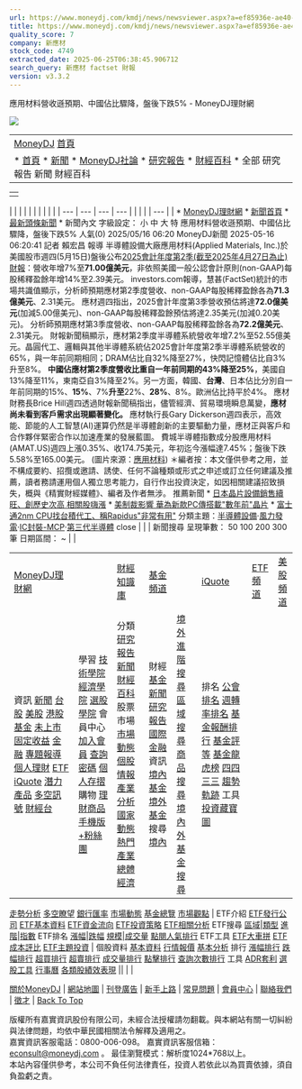 ```yaml
---
url: https://www.moneydj.com/kmdj/news/newsviewer.aspx?a=ef85936e-ae40-4070-a301-9b3554794b13
title: https://www.moneydj.com/kmdj/news/newsviewer.aspx?a=ef85936e-ae40-4070-a301-9b3554794b13
quality_score: 7
company: 新應材
stock_code: 4749
extracted_date: 2025-06-25T06:38:45.906712
search_query: 新應材 factset 財報
version: v3.3.2
---
```


應用材料營收遜預期、中國佔比驟降，盤後下跌5% - MoneyDJ理財網






![](/images/Free.gif)

|  |
| --- |
| [MoneyDJ](https://www.moneydj.com "MoneyDJ")  [首頁](/kmdj/ "首頁") |
| * [首頁](/kmdj/) * [新聞](newshome.aspx) * [MoneyDJ社論](../editorial/editorialhome.aspx) * [研究報告](../report/reporthome.aspx) * [財經百科](../wiki/wikihome.aspx) * 全部   研究報告   新聞   財經百科 |

|  |
| --- |
|  |

|  |
|  |
| |  |  |  |  | | --- | --- | --- | --- | | |  | | --- | | * [MoneyDJ理財網](https://www.moneydj.com) * [新聞首頁](/kmdj/news/newshome.aspx) * [最新頭條新聞](https://www.moneydj.com/kmdj/news/newsreallist.aspx?a=mb010000) * 新聞內文  字級設定： 小 中 大 特  應用材料營收遜預期、中國佔比驟降，盤後下跌5%  人氣(0) 2025/05/16 06:20  MoneyDJ新聞 2025-05-16 06:20:41 記者 賴宏昌 報導 半導體設備大廠應用材料(Applied Materials, Inc.)於美國股市週四(5月15日)盤後公布[2025會計年度第2季(截至2025年4月27日為止)財報](https://ir.appliedmaterials.com/node/28196/pdf)：營收年增7%至**71.00億美元**，非依照美國一般公認會計原則(non-GAAP)每股稀釋盈餘年增14%至2.39美元。     investors.com報導，慧甚(FactSet)統計的市場共識值顯示，分析師預期應材第2季度營收、non-GAAP每股稀釋盈餘各為**71.3億美元**、2.31美元。      應材週四指出，2025會計年度第3季營收預估將達**72.0億美元**(加減5.00億美元)、non-GAAP每股稀釋盈餘預估將達2.35美元(加減0.20美元)。      分析師預期應材第3季度營收、non-GAAP每股稀釋盈餘各為**72.2億美元**、2.31美元。      財報新聞稿顯示，應材第2季度半導體系統營收年增7.2%至52.55億美元。晶圓代工、邏輯與其他半導體系統佔2025會計年度第2季半導體系統營收的65%，與一年前同期相同；DRAM佔比自32%降至27%，快閃記憶體佔比自3%升至8%。      **中國佔應材第2季度營收比重自一年前同期的43%降至25%**，美國自13%降至11%，東南亞自3%降至2%。另一方面，韓國、**台灣**、日本佔比分別自一年前同期的15%、**15%**、7%**升至**22%、**28%**、8%。歐洲佔比持平於4%。      應材財務長Brice Hill週四透過財報新聞稿指出，儘管經濟、貿易環境瞬息萬變，**應材尚未看到客戶需求出現顯著變化。**      應材執行長Gary Dickerson週四表示，高效能、節能的人工智慧(AI)運算仍然是半導體創新的主要驅動力量，應材正與客戶和合作夥伴緊密合作以加速產業的發展藍圖。      費城半導體指數成分股應用材料(AMAT.US)週四上漲0.35%、收174.75美元，年初迄今漲幅達7.45%；盤後下跌5.58%至165.00美元。      (圖片來源：[應用材料](https://www.appliedmaterials.com/us/en/blog/blog-posts/as-chipmakers-assess-where-to-build-new-fabs-the-how-of-semiconductor-innovation-must-remain-a-priority.html))      ＊編者按：本文僅供參考之用，並不構成要約、招攬或邀請、誘使、任何不論種類或形式之申述或訂立任何建議及推薦，讀者務請運用個人獨立思考能力，自行作出投資決定，如因相關建議招致損失，概與《精實財經媒體》、編者及作者無涉。            推薦新聞       * [日本晶片設備銷售續旺、創歷史次高 相關股嗨漲](https://www.moneydj.com/kmdj/news/newsviewer.aspx?a=25d4cfce-199a-4b98-bc14-ae255944e9bd) * [美制裁影響 華為新款PC傳搭載"數年前"晶片](https://www.moneydj.com/kmdj/news/newsviewer.aspx?a=78be14cf-0338-4832-b8f5-98da6fc3beec) * [富士通2nm CPU找台積代工、稱Rapidus"非常有用"](https://www.moneydj.com/kmdj/news/newsviewer.aspx?a=b6837e1b-ceb0-4031-88fc-0f1c4b41fce4)  分類主題：[半導體設備](/kmdj/common/listnewarticles.aspx?svc=NW&a=C0.C023326)‧[風力發電](/kmdj/common/listnewarticles.aspx?svc=NW&a=X1900033)‧[IC封裝-MCP](/kmdj/common/listnewarticles.aspx?svc=NW&a=X1900045)‧[第三代半導體](/kmdj/common/listnewarticles.aspx?svc=NW&a=X1900287)  close | |  | 新聞搜尋  呈現筆數：  50 100 200 300 筆  日期區間：    ~ | |

|  |  |  |  |  |  |  |  |
| --- | --- | --- | --- | --- | --- | --- | --- |
| [MoneyDJ理財網](https://www.moneydj.com/) | | [財經知識庫](https://www.moneydj.com/KMDJ/) | [基金頻道](https://www.moneydj.com/funddj/) | | [iQuote](https://www.moneydj.com/iquote/) | [ETF頻道](https://www.moneydj.com/etf/) | [美股頻道](https://www.moneydj.com/us/) |
| 資訊  [新聞](https://www.moneydj.com/KMDJ/News/NewsHome.aspx) [台股](https://www.moneydj.com/z/z00.htm) [美股](https://www.moneydj.com/us/) [港股](https://www.moneydj.com/HKb2b/HK00.htm) [基金](https://www.moneydj.com/funddj/) [未上市](https://www.moneydj.com/z/z200.htm)  [固定收益](https://www.moneydj.com/fi/) [金融](https://www.moneydj.com/r/r00.htm) [專題報導](https://www.moneydj.com/Topics/) [個人理財](https://www.moneydj.com/rich/) [ETF](https://www.moneydj.com/etf/) [iQuote](https://www.moneydj.com/iquote/) [潛力產品](https://www.moneydj.com/hotproduct/HotProducthome.xdjhtm)  [多空訊號](https://www.moneydj.com/houseview/)  [財經台](https://tv.moneydj.com/tv/) | 學習  [技術學院](https://www.moneydj.com/z/analyst/analyst_home.htm) [經濟學院](https://www.moneydj.com/FUNDDJ/YA/YP809000.DJHTM) [選股學院](https://www.moneydj.com/z/zk/zk00.htm?a=$^$^K$^KSTUDY]ASP)  會員中心  [加入會員](https://www.moneydj.com/e/newage/exa0100.asp) [查詢密碼](https://www.moneydj.com/e/newage/exa0500.asp) [個人存摺](https://www.moneydj.com/e/newage/eyd0100.asp)  購物  [理財商品](https://www.moneydj.com/e/newage/buyproduct.htm)  [手機版](//m.moneydj.com) [+粉絲團](https://www.moneydj.com/z/AD/facebook/MoneyDJ-FB.html) | 分類  [研究報告](https://www.moneydj.com/KMDJ/Report/ReportHome.aspx) [新聞](https://www.moneydj.com/KMDJ/News/NewsHome.aspx)  [財經百科](https://www.moneydj.com/KMDJ/Wiki/WikiHome.aspx)  股票市場  [市場動態](https://www.moneydj.com/KMDJ/Report/ReportSubjectList.aspx?a=X0100000) [個股情報](https://www.moneydj.com/KMDJ/Report/ReportSubjectList.aspx?a=X0200000) [產業分析](https://www.moneydj.com/KMDJ/Report/ReportSubjectList.aspx?a=X0300000) [國家動態](https://www.moneydj.com/KMDJ/Report/ReportSubjectList.aspx?a=X0400000) [熱門產業](https://www.moneydj.com/KMDJ/Report/ReportSubjectList.aspx?a=X1900000) [總體經濟](https://www.moneydj.com/KMDJ/Report/ReportSubjectList.aspx?a=X2000000) | 財經  [基金新聞](https://www.moneydj.com/funddj/ya/YP051000.djhtm) [研究報告](https://www.moneydj.com/funddj/yb/YP053000_FB000001.djhtm) [國際金融](https://www.moneydj.com/funddj/yl/BFRE01.djhtm)  資訊  [境內基金](https://www.moneydj.com/funddj/ya/yp082000.djhtm) [境外基金](https://www.moneydj.com/funddj/ya/yp081001.djhtm)  搜尋  [境內](https://www.moneydj.com/funddj/yb/YP301000.djhtm)|[境外](https://www.moneydj.com/funddj/yb/YP301001.djhtm) [進階搜尋](https://www.moneydj.com/funddj/ys/YP305001.djhtm) [區域搜尋](https://www.moneydj.com/funddj/yl/yp081003.djhtm?A=1) [商品搜尋](https://www.moneydj.com/funddj/yl/YP305103.djhtm) [境內外基金搜尋](https://www.moneydj.com/funddjx/fundsearch.xdjhtm) | 排名  [公會排名](https://www.moneydj.com/funddj/ya/YP401002.djhtm) [週轉率排名](https://www.moneydj.com/funddj/ya/YP407000.djhtm) [基金報酬排行](https://www.moneydj.com/funddj/ya/YP401001.djhtm) [基金評等](https://www.moneydj.com/funddj/ya/yp081003.djhtm) [基金龍虎榜](https://www.moneydj.com/funddj/ya/yp306.djhtm) [四四三三](https://www.moneydj.com/funddj/yl/YP081008.djhtm) [趨勢軌跡](https://www.moneydj.com/funddj/yl/YP081009.djhtm)  工具 [投資藏寶圖](https://www.moneydj.com/funddj/ya/YP409040.djhtm) |

 [走勢分析](https://www.moneydj.com/iquote/iquoteidxchart.djhtm) [多空瞭望](https://www.moneydj.com/iquote/iquotehvgscore.djhtm) [銀行匯率](https://www.moneydj.com/iquote/iquoteexchange.djhtm) [市場動態](https://www.moneydj.com/iquote/iQuoteReturn.djhtm) [基金總覽](https://www.moneydj.com/iquote/iQuoteFundCat.djhtm) [市場觀點](https://www.moneydj.com/iquote/iquotenewsmkt.djhtm) | ETF介紹  [ETF發行公司](https://www.moneydj.com/etf/eb/et303001.djhtm) [ETF基本資料](https://www.moneydj.com/etf/x/Basic/Basic0004.xdjhtm?etfid=SPY) [ETF資金流向](https://www.moneydj.com/ETF/X/Basic/Basic0015.xdjhtm?etfid=SPY) [ETF投資策略](https://www.moneydj.com/etf/x/Basic/Basic0018.xdjhtm?etfid=SPY) [ETF相關分析](https://www.moneydj.com/ETF/X/Basic/Basic0014.xdjhtm?etfid=SPY)  ETF搜尋  [區域](https://www.moneydj.com/etf/eb/et081003.djhtm)|[類型](https://www.moneydj.com/etf/eb/et305103.djhtm) [進階](https://www.moneydj.com/etf/eb/et305001.djhtm)|[指數](https://www.moneydj.com/etf/x/Search/Search0001.xdjhtm)  ETF排名  [漲幅](https://www.moneydj.com/etf/x/Rank/Rank0001.xdjhtm?eRank=up&eOrd=T800500)|[跌幅](https://www.moneydj.com/etf/x/Rank/Rank0001.xdjhtm?eRank=dn&eOrd=T800500&eSort=2) [規模](https://www.moneydj.com/etf/x/Rank/Rank0004.xdjhtm?eRank=mkt&eOrd=T150032)|[成交量](https://www.moneydj.com/etf/x/Rank/Rank0004.xdjhtm?eRank=vol&eOrd=T800100) [點閱人氣排行](https://www.moneydj.com/etf/x/Rank/Rank0013-1.xdjhtm?eRank=click)  ETF工具  [ETF大車拼](https://www.moneydj.com/etf/ed/ETFCompare.djhtm) [ETF成本評比](https://www.moneydj.com/etf/ed/et401001.djhtm?iitem=4) [ETF主題投資](https://www.moneydj.com/etf/TopicInvest/TopicInvest.djhtm) | 個股資料  [基本資料](https://www.moneydj.com/us/basic/basic0001/JNJ) [行情報價](https://www.moneydj.com/us/basic/basic0002/JNJ) [基本分析](https://www.moneydj.com/us/basic/basic0004/JNJ)  排行  [漲幅排行](https://www.moneydj.com/us/rank/rank0001) [跌幅排行](https://www.moneydj.com/us/rank/rank0002) [超買排行](https://www.moneydj.com/us/rank/rank0007) [超賣排行](https://www.moneydj.com/us/rank/rank0008) [成交量排行](https://www.moneydj.com/us/rank/rank0009) [點擊排行](https://www.moneydj.com/us/rank/rank0028) [查詢次數排行](https://www.moneydj.com/us/rank/rank0030)  工具  [ADR套利](https://www.moneydj.com/us/tool/tool0001) [選股工具](https://www.moneydj.com/us/tool/tool0003) [行事曆](https://www.moneydj.com/us/tool/tool0011) [各類股績效表現](https://www.moneydj.com/us/tool/tool0012) ||  | |

[關於MoneyDJ](https://www.moneydj.com/z/ABMoneydj/aboutmoneydj1.djhtm) | [網站地圖](https://www.moneydj.com/z/ABMoneydj/MoneydjMap.djhtm) | [刊登廣告](https://www.moneydj.com/funddj/yc/AdPromote.djhtm?a=home) | [新手上路](https://www.moneydj.com/z/help/index.html) | [常見問題](https://www.moneydj.com/e/newage/faq.htm) | [會員中心](https://www.moneydj.com/e/newage/default.htm) | [聯絡我們](mailto:service@moneydj.com) | [徵才](https://www.moneydj.com/z/ABMoneydj/aboutmoneydj5.djhtm) | [Back To Top](javascript:void(0);)

版權所有嘉實資訊股份有限公司，未經合法授權請勿翻載。與本網站有關一切糾紛與法律問題，均依中華民國相關法令解釋及適用之。  
嘉實資訊客服電話：0800-006-098。 嘉實資訊客服信箱：[econsult@moneydj.com](mailto:econsult@moneydj.com) 。 最佳瀏覽模式：解析度1024\*768以上。  
本站內容僅供參考，本公司不負任何法律責任，投資人若依此以為買賣依據，須自負盈虧之責。